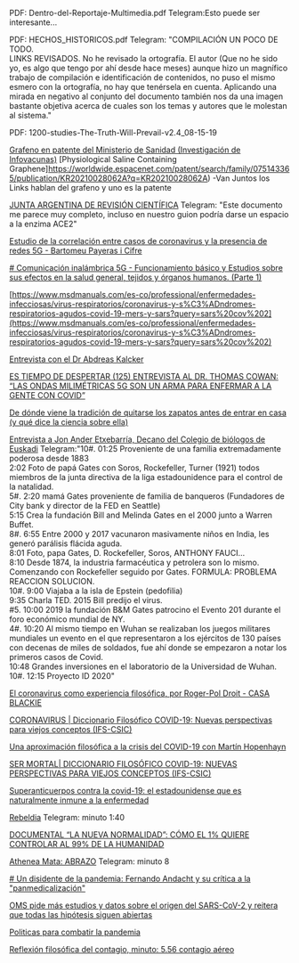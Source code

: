 PDF: Dentro-del-Reportaje-Multimedia.pdf 
Telegram:Esto puede ser interesante...

PDF: HECHOS_HISTORICOS.pdf
Telegram: "COMPILACIÓN UN POCO DE TODO.  
LINKS REVISADOS.  No he revisado la ortografía. El autor (Que no he sido yo, es algo que tengo por ahí desde hace meses) aunque hizo un magnífico trabajo de compilación e identificación de contenidos, no puso el mismo esmero con la ortografía, no hay que tenérsela en cuenta.  Aplicando una mirada en negativo al conjunto del documento también nos da una imagen bastante objetiva acerca de cuales son los temas y autores que le molestan al sistema."

PDF: 1200-studies-The-Truth-Will-Prevail-v2.4_08-15-19

[Grafeno en patente del Ministerio de Sanidad (Investigación de Infovacunas)](https://odysee.com/@JorgeGuerra:4/GRAFENO-EN-PATENTE-DEL-MINISTERIO-DE-SANIDAD:e)
[Physiological Saline Containing Graphene]https://worldwide.espacenet.com/patent/search/family/075143365/publication/KR20210028062A?q=KR20210028062A)
-Van Juntos los Links hablan del grafeno y uno es la patente
  

  [ JUNTA ARGENTINA DE REVISIÓN CIENTÍFICA](https://drive.google.com/file/d/1X1NKdRN_3uo7Gz6qFCJ7j6qPin2k_CG5/view)
  Telegram: "Este documento me parece muy completo, incluso en nuestro guion podría darse un espacio a la enzima ACE2"
  
 
  [Estudio de la correlación entre casos de coronavirus y la presencia de redes 5G - Bartomeu Payeras i Cifre]( https://www.brighteon.com/2c8cf6f3-c59f-46da-973e-c688a6262b05)
  
[# Comunicación inalámbrica 5G - Funcionamiento básico y Estudios sobre sus efectos en la salud general, tejidos y órganos humanos. (Parte 1)](https://telegra.ph/CONSCIENCIA-Y-CONCIENCIA-COLECTIVA---5G-Y-BIOLOG%C3%8DA-HUMANA---04-03012021-01-05)


[https://www.msdmanuals.com/es-co/professional/enfermedades-infecciosas/virus-respiratorios/coronavirus-y-s%C3%ADndromes-respiratorios-agudos-covid-19-mers-y-sars?query=sars%20cov%202](https://www.msdmanuals.com/es-co/professional/enfermedades-infecciosas/virus-respiratorios/coronavirus-y-s%C3%ADndromes-respiratorios-agudos-covid-19-mers-y-sars?query=sars%20cov%202)



[Entrevista con el Dr Abdreas Kalcker](https://www.spreaker.com/user/alerta1111oficial/jueves15-de-abril-entrevista-al-dr-abdre)


[ES TIEMPO DE DESPERTAR (125) ENTREVISTA AL DR. THOMAS COWAN: “LAS ONDAS MILIMÉTRICAS 5G SON UN ARMA PARA ENFERMAR A LA GENTE CON COVID”](https://loquepodemoshacer.wordpress.com/2021/04/18/es-tiempo-de-despertar-125-entrevista-al-dr-thomas-cowan-las-ondas-milimetricas-5g-son-un-arma-para-enfermar-a-la-gente-con-covid/)


[ De dónde viene la tradición de quitarse los zapatos antes de entrar en casa (y qué dice la ciencia sobre ella)](https://www.bbc.com/mundo/noticias-52654256)

[Entrevista a Jon Ander Etxebarría, Decano del Colegio de biólogos de Euskadi](https://odysee.com/@ABRELOSOJOS:4/EntrevistaJonAnderEtxebarr%C3%ADa:f)
Telegram:"10#. 01:25 Proveniente de una familia extremadamente poderosa desde 1883  
2:02 Foto de papá Gates con Soros, Rockefeller, Turner (1921) todos miembros de la junta directiva de la liga estadounidence para el control de la natalidad.  
5#. 2:20 mamá Gates proveniente de familia de banqueros (Fundadores de City bank y director de la FED en Seattle)  
5:15 Crea la fundación Bill and Melinda Gates en el 2000 junto a Warren Buffet.  
8#. 6:55 Entre 2000 y 2017 vacunaron masivamente niños en India, les generó parálisis flácida aguda.  
8:01 Foto, papa Gates, D. Rockefeller, Soros, ANTHONY FAUCI…  
8:10 Desde 1874, la industria farmacéutica y petrolera son lo mismo. Comenzando con Rockefeller seguido por Gates. FORMULA: PROBLEMA REACCION SOLUCION.  
10#. 9:00 Viajaba a la isla de Epstein (pedofilia)  
9:35 Charla TED. 2015 Bill predijo el virus.  
#5. 10:00 2019 la fundación B&M Gates patrocino el Evento 201 durante el foro económico mundial de NY.  
4#. 10:20 Al mismo tiempo en Wuhan se realizaban los juegos militares mundiales un evento en el que representaron a los ejércitos de 130 países con decenas de miles de soldados, fue ahí donde se empezaron a notar los primeros casos de Covid.  
10:48 Grandes inversiones en el laboratorio de la Universidad de Wuhan.  
10#. 12:15 Proyecto ID 2020"


[El coronavirus como experiencia filosófica, por Roger-Pol Droit - CASA BLACKIE](https://www.youtube.com/watch?v=qmMmImN1OSg&ab_channel=BlackieBooks)


[ CORONAVIRUS | Diccionario Filosófico COVID-19: Nuevas perspectivas para viejos conceptos (IFS-CSIC)](https://www.youtube.com/watch?v=iv-SCFODdrk&ab_channel=CCHSCSIC)

[ Una aproximación filosófica a la crisis del COVID-19 con Martín Hopenhayn](https://www.youtube.com/watch?v=t1Dj6XHsQJI&ab_channel=CasadeAm%C3%A9rica)

[ SER MORTAL| DICCIONARIO FILOSÓFICO COVID-19: NUEVAS PERSPECTIVAS PARA VIEJOS CONCEPTOS (IFS-CSIC)](https://www.youtube.com/watch?v=2VWfYVoWJYQ&ab_channel=CCHSCSIC)

[ Superanticuerpos contra la covid-19: el estadounidense que es naturalmente inmune a la enfermedad](https://www.youtube.com/watch?v=qTXfbi7l7Yo&ab_channel=BBCNewsMundo)

[Rebeldia](https://www.youtube.com/watch?v=qyj5O_0nlSw&ab_channel=C%C3%ADrculodeBellasArtes)
Telegram: minuto 1:40

[DOCUMENTAL “LA NUEVA NORMALIDAD”: CÓMO EL 1% QUIERE CONTROLAR AL 99% DE LA HUMANIDAD](https://www.laabeja.pe/documental-la-nueva-normalidad-como-el-1-quiere-controlar-al-99-de-la-humanidad/)

[ Athenea Mata: ABRAZO](https://www.youtube.com/watch?v=KdSu6UPExVU&ab_channel=C%C3%ADrculodeBellasArtes)
Telegram: minuto 8

[# Un disidente de la pandemia: Fernando Andacht y su crítica a la "panmedicalización"](https://www.youtube.com/watch?v=06zYu4jHJzU&ab_channel=EnPerspectiva)

[OMS pide más estudios y datos sobre el origen del SARS-CoV-2 y reitera que todas las hipótesis siguen abiertas]([https://www.who.int/es/news/item/30-03-2021-who-calls-for-further-studies-data-on-origin-of-sars-cov-2-virus-reiterates-that-all-hypotheses-remain-open](https://www.who.int/es/news/item/30-03-2021-who-calls-for-further-studies-data-on-origin-of-sars-cov-2-virus-reiterates-that-all-hypotheses-remain-open))


[Politicas para combatir la pandemia](https://publications.iadb.org/publications/spanish/document/Informe_macroecon%C3%B3mico_de_Am%C3%A9rica_Latina_y_el_Caribe_2020_Pol%C3%ADticas_para_combatir_la_pandemia.pdf)

[Reflexión filosófica del contagio, minuto: 5.56 contagio aéreo]([https://www.youtube.com/watch?v=ZH9WrkxYNgk&t=90s](https://www.youtube.com/watch?v=ZH9WrkxYNgk&t=90s))
[]()
[]()
[]()
[]()
[]()
[]()
[]()
[]()
[]()